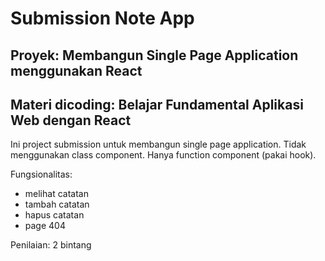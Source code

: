 # Submission Note App

## Proyek: Membangun Single Page Application menggunakan React
## Materi dicoding: Belajar Fundamental Aplikasi Web dengan React

Ini project submission untuk membangun single page application.
Tidak menggunakan class component. Hanya function component (pakai hook).

Fungsionalitas:
* melihat catatan
* tambah catatan
* hapus catatan
* page 404

Penilaian: 2 bintang


